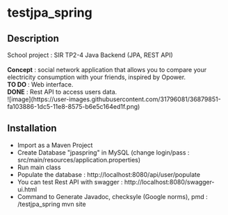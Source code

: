 # testjpa_spring
<h2>Description</h2>
School project : SIR TP2-4 Java Backend (JPA, REST API)<br><br>
<b>Concept</b> : social network application that allows you to compare your electricity consumption with your friends, inspired by Opower.<br>
<b>TO DO </b>: Web interface.
<br><b>DONE</b> : Rest API to access users data.<br>
![image](https://user-images.githubusercontent.com/31796081/36879851-fa103886-1dc5-11e8-8575-b6e5c164ed1f.png)
<h2>Installation</h2>
<ul>
<li>Import as a Maven Project</li>
<li>Create Database "jpaspring" in MySQL (change login/pass : src/main/resources/application.properties)</li>
<li>Run main class</li>
<li>Populate the database : http://localhost:8080/api/user/populate</li>
<li>You can test Rest API with swagger : http://localhost:8080/swagger-ui.html</li>
<li>Command to Generate Javadoc, checksyle (Google norms), pmd : <myworkspace>/testjpa_spring mvn site</li>
</ul>
